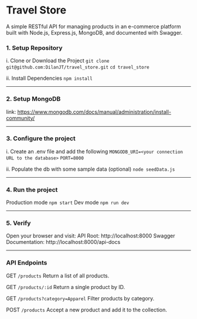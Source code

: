 # Travel Store

A simple RESTful API for managing products in an e-commerce platform built with Node.js, Express.js, MongoDB, and documented with Swagger.

### 1. Setup Repository
 i. Clone or Download the Project
```git clone git@github.com:DilanJT/travel_store.git```
```cd travel_store```

ii. Install Dependencies
```npm install```

---

### 2. Setup MongoDB
link: https://www.mongodb.com/docs/manual/administration/install-community/ 

---

### 3. Configure the project
i. Create an .env file and add the following
```MONGODB_URI=<your connection URL to the database>```
```PORT=8000```

ii. Populate the db with some sample data (optional)
```node seedData.js```

---

### 4. Run the project
Production mode
```npm start```
Dev mode
```npm run dev```

---

### 5. Verify
Open your browser and visit:
API Root: http://localhost:8000
Swagger Documentation: http://localhost:8000/api-docs

---

### API Endpoints

GET `/products`
Return a list of all products.

GET `/products/:id`
Return a single product by ID.

GET `/products?category=Apparel`
Filter products by category.

POST `/products`
Accept a new product and add it to the collection.
